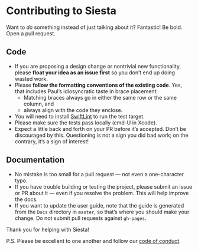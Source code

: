 # Contributing to Siesta

Want to _do_ something instead of just talking about it? Fantastic! Be bold. Open a pull request.

## Code

- If you are proposing a design change or nontrivial new functionality, please **float your idea as an issue first** so you don’t end up doing wasted work.
- Please **follow the formatting conventions of the existing code**. Yes, that includes Paul’s idiosyncratic taste in brace placement:
  - Matching braces always go in either the same row or the same column, and
  - always align with the code they enclose.
- You will need to install [SwiftLint](https://github.com/realm/SwiftLint) to run the test target.
- Please make sure the tests pass locally (cmd-U in Xcode).
- Expect a little back and forth on your PR before it’s accepted. Don’t be discouraged by this. Questioning is not a sign you did bad work; on the contrary, it’s a sign of interest!

## Documentation

- No mistake is too small for a pull request — not even a one-character typo.
- If you have trouble building or testing the project, please submit an issue or PR about it — even if you resolve the problem. This will help improve the docs.
- If you want to update the user guide, note that the guide is generated from the `Docs` directory in `master`, so that’s where you should make your change. Do not submit pull requests against `gh-pages`.

Thank you for helping with Siesta!

P.S. Please be excellent to one another and follow our [code of conduct](https://github.com/bustoutsolutions/siesta/blob/master/CODE_OF_CONDUCT.md).

